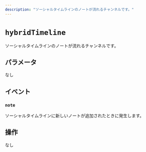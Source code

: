 ```yaml
---
description: "ソーシャルタイムラインのノートが流れるチャンネルです。"
---
```


# `hybridTimeline`

ソーシャルタイムラインのノートが流れるチャンネルです。

## パラメータ

なし

## イベント

### `note`

<MkSchemaViewer :schema="{
$ref: 'misskey://Note'
}"/>

ソーシャルタイムラインに新しいノートが追加されたときに発生します。

## 操作

なし
